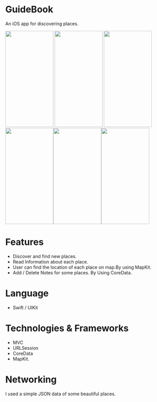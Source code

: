 # GuideBook

An iOS app for discovering places. 

<img src="https://user-images.githubusercontent.com/30442334/213778101-c097c8d2-d926-45c9-ad09-2e9769b3b6ee.png)" width="150" height="300"> <img src="https://user-images.githubusercontent.com/30442334/213778168-265e2eb2-bbf5-429c-9038-eea98d393c73.png" width="150" height="300"> <img src="https://user-images.githubusercontent.com/30442334/213778139-c7a23d79-0fb2-472d-8a30-e177dbc739ac.png" width="150" height="300"><img src="https://user-images.githubusercontent.com/30442334/213778148-86b0571c-7bad-49d7-80c8-7e5387cc4dab.png" width="150" height="300"><img src="https://user-images.githubusercontent.com/30442334/213778234-b3e099d0-5807-48b9-9103-ba6e9dc2fb16.png" width="150" height="300"><img src="https://user-images.githubusercontent.com/30442334/213778246-1de1e89f-b860-47bc-ac24-397257cdd53b.png" width="150" height="300">


# Features
- Discover and find new places.
- Read Information about each place.
- User can find the location of each place on map.By using MapKit.
- Add / Delete Notes for some places. By Using CoreData.

# Language 
 - Swift / UIKit
# Technologies & Frameworks
  - MVC
  - URLSession 
  - CoreData
  - MapKit.

# Networking
I used a simple JSON data of some beautiful places.
